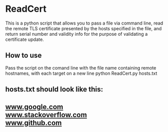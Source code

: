# ReadCert

This is a python script that allows you to pass a file via command line, read the remote TLS certificate presented by the hosts specified in the file, and return serial number and validity info for the purpose of validating a certificate update.

## How to use 

Pass the script on the comand line with the file name containing remote hostnames, with each target on a new line
python ReadCert.py hosts.txt

hosts.txt should look like this:
--------------------
www.google.com   
www.stackoverflow.com    
www.github.com     
--------------------
